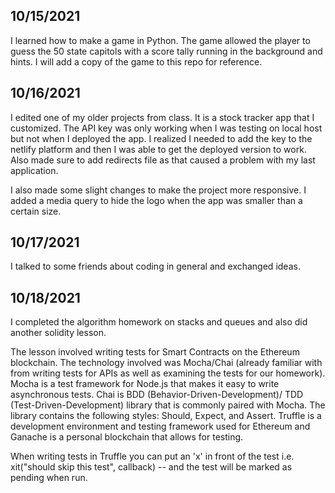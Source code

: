 ## 10/15/2021

I learned how to make a game in Python. The game allowed the player to guess the 50 state capitols with a score tally running in the background and hints. I will add a copy of the game to this repo for reference.

## 10/16/2021

I edited one of my older projects from class. It is a stock tracker app that I customized. The API key was only working when I was testing on local host but not when I deployed the app. I realized I needed to add the key to the netlify platform and then I was able to get the deployed version to work. Also made sure to add redirects file as that caused a problem with my last application.

I also made some slight changes to make the project more responsive. I added a media query to hide the logo when the app was smaller than a certain size.

## 10/17/2021

I talked to some friends about coding in general and exchanged ideas.

## 10/18/2021

I completed the algorithm homework on stacks and queues and also did another solidity lesson.

The lesson involved writing tests for Smart Contracts on the Ethereum blockchain. The technology involved was Mocha/Chai (already familiar with from writing tests for APIs as well as examining the tests for our homework). Mocha is a test framework for Node.js that makes it easy to write asynchronous tests. Chai is BDD (Behavior-Driven-Development)/ TDD (Test-Driven-Development) library that is commonly paired with Mocha. The library contains the following styles: Should, Expect, and Assert. Truffle is a development environment and testing framework used for Ethereum and Ganache is a personal blockchain that allows for testing.

When writing tests in Truffle you can put an 'x' in front of the test i.e. xit("should skip this test", callback) -- and the test will be marked as pending when run.
